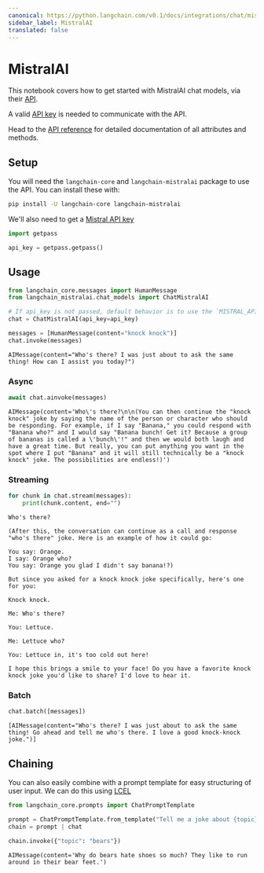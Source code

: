 ```yaml
---
canonical: https://python.langchain.com/v0.1/docs/integrations/chat/mistralai
sidebar_label: MistralAI
translated: false
---
```


# MistralAI

This notebook covers how to get started with MistralAI chat models, via their [API](https://docs.mistral.ai/api/).

A valid [API key](https://console.mistral.ai/users/api-keys/) is needed to communicate with the API.

Head to the [API reference](https://api.python.langchain.com/en/latest/chat_models/langchain_mistralai.chat_models.ChatMistralAI.html) for detailed documentation of all attributes and methods.

## Setup

You will need the `langchain-core` and `langchain-mistralai` package to use the API. You can install these with:

```bash
pip install -U langchain-core langchain-mistralai
```

We'll also need to get a [Mistral API key](https://console.mistral.ai/users/api-keys/)

```python
import getpass

api_key = getpass.getpass()
```

## Usage

```python
from langchain_core.messages import HumanMessage
from langchain_mistralai.chat_models import ChatMistralAI
```

```python
# If api_key is not passed, default behavior is to use the `MISTRAL_API_KEY` environment variable.
chat = ChatMistralAI(api_key=api_key)
```

```python
messages = [HumanMessage(content="knock knock")]
chat.invoke(messages)
```

```output
AIMessage(content="Who's there? I was just about to ask the same thing! How can I assist you today?")
```

### Async

```python
await chat.ainvoke(messages)
```

```output
AIMessage(content='Who\'s there?\n\n(You can then continue the "knock knock" joke by saying the name of the person or character who should be responding. For example, if I say "Banana," you could respond with "Banana who?" and I would say "Banana bunch! Get it? Because a group of bananas is called a \'bunch\'!" and then we would both laugh and have a great time. But really, you can put anything you want in the spot where I put "Banana" and it will still technically be a "knock knock" joke. The possibilities are endless!)')
```

### Streaming

```python
for chunk in chat.stream(messages):
    print(chunk.content, end="")
```

```output
Who's there?

(After this, the conversation can continue as a call and response "who's there" joke. Here is an example of how it could go:

You say: Orange.
I say: Orange who?
You say: Orange you glad I didn't say banana!?)

But since you asked for a knock knock joke specifically, here's one for you:

Knock knock.

Me: Who's there?

You: Lettuce.

Me: Lettuce who?

You: Lettuce in, it's too cold out here!

I hope this brings a smile to your face! Do you have a favorite knock knock joke you'd like to share? I'd love to hear it.
```

### Batch

```python
chat.batch([messages])
```

```output
[AIMessage(content="Who's there? I was just about to ask the same thing! Go ahead and tell me who's there. I love a good knock-knock joke.")]
```

## Chaining

You can also easily combine with a prompt template for easy structuring of user input. We can do this using [LCEL](/docs/expression_language)

```python
from langchain_core.prompts import ChatPromptTemplate

prompt = ChatPromptTemplate.from_template("Tell me a joke about {topic}")
chain = prompt | chat
```

```python
chain.invoke({"topic": "bears"})
```

```output
AIMessage(content='Why do bears hate shoes so much? They like to run around in their bear feet.')
```